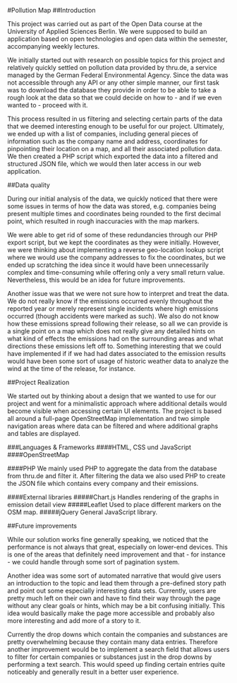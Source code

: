 #Pollution Map
##Introduction

This project was carried out as part of the Open Data course at the University of Applied Sciences Berlin. We were supposed to build an application based on open technologies and open data within the semester, accompanying weekly lectures. 

We initially started out with research on possible topics for this project and relatively quickly settled on pollution data provided by thru.de, a service managed by the German Federal Environmental Agency. Since the data was not accessible through any API or any other simple manner, our first task was to download the database they provide in order to be able to take a rough look at the data so that we could decide on how to - and if we even wanted to - proceed with it.

This process resulted in us filtering and selecting certain parts of the data that we deemed interesting enough to be useful for our project. Ultimately, we ended up with a list of companies, including general pieces of information such as the company name and address, coordinates for pinpointing their location on a map, and all their associated pollution data. We then created a PHP script which exported the data into a filtered and structured JSON file, which we would then later access in our web application. 

##Data quality

During our initial analysis of the data, we quickly noticed that there were some issues in terms of how the data was stored, e.g. companies being present multiple times and coordinates being rounded to the first decimal point, which resulted in rough inaccuracies with the map markers.

We were able to get rid of some of these redundancies through our PHP export script, but we kept the coordinates as they were initially. However, we were thinking about implementing a reverse geo-location lookup script where we would use the company addresses to fix the coordinates, but we ended up scratching the idea since it would have been unnecessarily complex and time-consuming while offering only a very small return value. Nevertheless, this would be an idea for future improvements. 

Another issue was that we were not sure how to interpret and treat the data. We do not really know if the emissions occurred evenly throughout the reported year or merely represent single incidents where high emissions occurred (though accidents were marked as such). We also do not know how these emissions spread following their release, so all we can provide is a single point on a map which does not really give any detailed hints on what kind of effects the emissions had on the surrounding areas and what directions these emissions left off to. Something interesting that we could have implemented if if we had had dates associated to the emission results would have been some sort of usage of historic weather data to analyze the wind at the time of the release, for instance.

##Project Realization

We started out by thinking about a design that we wanted to use for our project and went for a minimalistic approach where additional details would become visible when accessing certain UI elements. The project is based all around a full-page OpenStreetMap implementation and two simple navigation areas where data can be filtered and where additional graphs and tables are displayed.

###Languages & Frameworks
####HTML, CSS und JavaScript
####OpenStreetMap

####PHP
We mainly used PHP to aggregate the data from the database from thru.de and filter it. After filtering the data we also used PHP to create the JSON file which contains every company and their emissions.

####External libraries 
#####Chart.js
Handles rendering of the graphs in emission detail view
#####Leaflet
Used to place different markers on the OSM map.
#####jQuery
General JavaScript library.
    

##Future improvements

While our solution works fine generally speaking, we noticed that the performance is not always that great, especially on lower-end devices. This is one of the areas that definitely need improvement and that - for instance - we could handle through some sort of pagination system. 

Another idea was some sort of automated narrative that would give users an introduction to the topic and lead them through a pre-defined story path and point out some especially interesting data sets. Currently, users are pretty much left on their own and have to find their way through the page without any clear goals or hints, which may be a bit confusing initially. This idea would basically make the page more accessible and probably also more interesting and add more of a story to it.

Currently the drop downs which contain the companies and substances are pretty overwhelming because they contain many data entries. Therefore another improvement would be to implement a search field that allows users to filter for certain companies or substances just in the drop downs by performing a text search. This would speed up finding certain entries quite noticeably and generally result in a better user experience.
